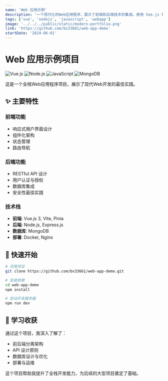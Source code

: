 ```yaml
---
name: 'Web 应用示例'
description: '一个现代化的Web应用程序，展示了前端和后端技术的集成。使用 Vue.js 构建用户界面，Node.js 作为后端服务，实现了用户认证、数据管理等功能。'
tags: ['vue', 'nodejs', 'javascript', 'webapp']
image: '../../../public/static/modern-portfolio.png'
link: 'https://github.com/bx33661/web-app-demo'
startDate: '2024-06-01'
---
```


# Web 应用示例项目

![Vue.js](https://img.shields.io/badge/Vue.js-35495E?style=for-the-badge&logo=vue.js&logoColor=4FC08D)
![Node.js](https://img.shields.io/badge/Node.js-43853D?style=for-the-badge&logo=node.js&logoColor=white)
![JavaScript](https://img.shields.io/badge/JavaScript-F7DF1E?style=for-the-badge&logo=javascript&logoColor=black)
![MongoDB](https://img.shields.io/badge/MongoDB-4EA94B?style=for-the-badge&logo=mongodb&logoColor=white)

这是一个全栈Web应用程序项目，展示了现代Web开发的最佳实践。

## ✨ 主要特性

### 前端功能
- 响应式用户界面设计
- 组件化架构
- 状态管理
- 路由导航

### 后端功能
- RESTful API 设计
- 用户认证与授权
- 数据库集成
- 安全性最佳实践

### 技术栈
- **前端**: Vue.js 3, Vite, Pinia
- **后端**: Node.js, Express.js
- **数据库**: MongoDB
- **部署**: Docker, Nginx

## 🚀 快速开始

```bash
# 克隆项目
git clone https://github.com/bx33661/web-app-demo.git

# 安装依赖
cd web-app-demo
npm install

# 启动开发服务器
npm run dev
```

## 🌟 学习收获

通过这个项目，我深入了解了：
- 前后端分离架构
- API 设计原则
- 数据库设计与优化
- 部署与运维

这个项目帮助我提升了全栈开发能力，为后续的大型项目奠定了基础。 